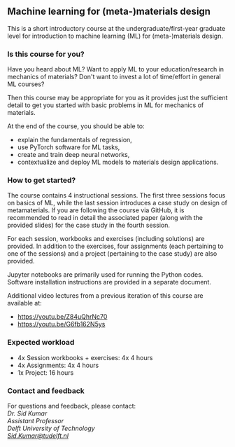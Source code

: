 ## Machine learning for (meta-)materials design

This is a short introductory course at the undergraduate/first-year graduate level for introduction to machine learning (ML) for (meta-)materials design. 


### Is this course for you?
Have you heard about ML? Want to apply ML to your education/research in mechanics of materials? Don't want to invest a lot of time/effort in general ML courses? 

Then this course may be appropriate for you as it provides just the sufficient detail to get you started with basic problems in ML for mechanics of materials.

At the end of the course, you should be able to:

* explain the fundamentals of regression,
* use PyTorch software for ML tasks,
* create and train deep neural networks,
* contextualize and deploy ML models to materials design applications.

### How to get started?

The course contains 4 instructional sessions. The first three sessions focus on basics of ML, while the last session introduces a case study on design of metamaterials. If you are following the course via GitHub, it is recommended to read in detail the associated paper (along with the provided slides) for the case study in the fourth session.

For each session, workbooks and exercises (including solutions) are provided. In addition to the exercises, four assignments (each pertaining to one of the sessions) and a project (pertaining to the case study) are also provided.

Jupyter notebooks are primarily used for running the Python codes. Software installation instructions are provided in a separate document.

Additional video lectures from a previous iteration of this course are available at:  

* https://youtu.be/Z84uQhrNc70
* https://youtu.be/G6fb162N5ys

### Expected workload
* 4x Session workbooks + exercises: 4x 4 hours
* 4x Assignments: 4x 4 hours
* 1x Project: 16 hours

### Contact and feedback
For questions and feedback, please contact:  
*Dr. Sid Kumar*  
*Assistant Professor*  
*Delft University of Technology*  
*Sid.Kumar@tudelft.nl*


